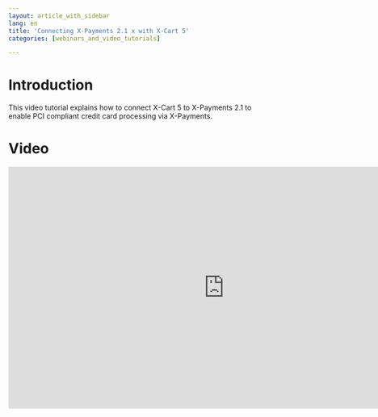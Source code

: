 ```yaml
---
layout: article_with_sidebar
lang: en
title: 'Connecting X-Payments 2.1 x with X-Cart 5'
categories: [webinars_and_video_tutorials]

---
```




# Introduction

This video tutorial explains how to connect X-Cart 5 to X-Payments 2.1 to enable PCI compliant credit card processing via X-Payments.

# Video

<iframe class="youtube-player" type="text/html" style="width: 853px; height: 480px" src="http://www.youtube.com/embed/6cQ9xzzGxow" frameborder="0"></iframe>